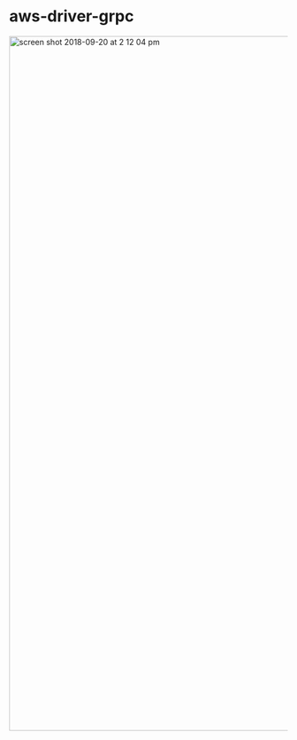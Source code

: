 # aws-driver-grpc

<img width="1254" alt="screen shot 2018-09-20 at 2 12 04 pm" src="https://user-images.githubusercontent.com/31065672/45806640-35bb5b00-bcdf-11e8-9811-f8e258416bf6.png">

